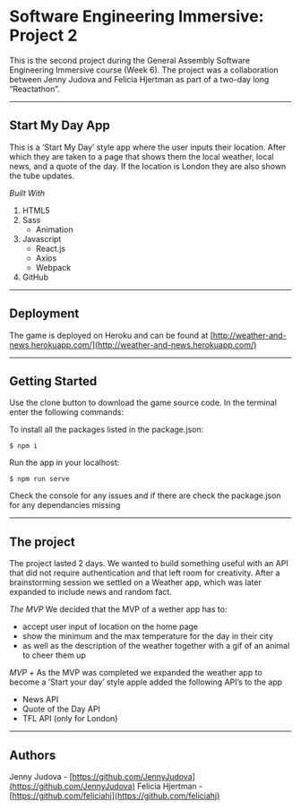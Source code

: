 # Software Engineering Immersive: Project 2

This is the second project during the General Assembly Software Engineering Immersive course (Week 6). The project was a collaboration between Jenny Judova and Felicia Hjertman as part of a two-day long “Reactathon”.

---
## Start My Day App
This is a ‘Start My Day’ style app  where the user inputs their location. After which they are taken to a page that shows them the local weather, local news, and a quote of the day. If the location is London they are also shown the tube updates.

*Built With*
1. HTML5
2. Sass
	* Animation
3. Javascript
	* React.js
	* Axios
	* Webpack
4. GitHub

---
## Deployment
The game is deployed on Heroku and can be found at   [http://weather-and-news.herokuapp.com/](http://weather-and-news.herokuapp.com/) 

---
## Getting Started
Use the clone button to download the game source code. In the terminal enter the following commands:

To install all the packages listed in the package.json:

```$ npm i```

Run the app in your localhost:

```$ npm run serve```

Check the console for any issues and if there are check the package.json for any dependancies missing

---
## The project
The project lasted 2 days. We wanted to build something useful with an API that did not require authentication and that left room for creativity. After a brainstorming session we settled on a Weather app, which was later expanded to include news and random fact. 

*The MVP*
We decided that the MVP of a wether app has to:
* accept user input of location on the home page
* show the minimum and the max temperature for the day in their city
* as well as the description of the weather together with a gif of an animal to cheer them up

*MVP +*
As the MVP was completed we expanded the weather app to become a ’Start your day’ style apple added the following API’s to the app
* News API
* Quote of the Day API
* TFL API (only for London)

---
## Authors
Jenny Judova -  [https://github.com/JennyJudova](https://github.com/JennyJudova) 
Felicia Hjertman -  [https://github.com/feliciahj](https://github.com/feliciahj) 
